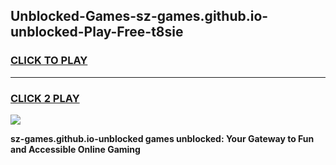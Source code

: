 
## Unblocked-Games-sz-games.github.io-unblocked-Play-Free-t8sie
<h3>
<a href="https://premium76.site?title=sz-games.github.io-unblocked&ref=23A">CLICK TO PLAY</a></h3>
<hr>

<h3>
<a href="https://premium76.site?title=sz-games.github.io-unblocked&ref=23A">CLICK 2 PLAY</a>
  
</h3>

<a href="https://premium76.site?title=sz-games.github.io-unblocked&ref=23A"><img src="https://clearcache.store/games.png"></a>


**sz-games.github.io-unblocked games unblocked: Your Gateway to Fun and Accessible Online Gaming**
